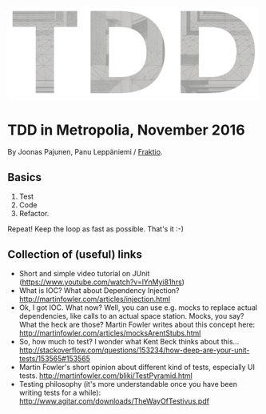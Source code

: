 ![TDD](tdd.png?raw=true "TDD")

# TDD in Metropolia, November 2016

By Joonas Pajunen, Panu Leppäniemi / [Fraktio](https://fraktio.fi).

## Basics

1. Test
2. Code
3. Refactor.

Repeat! Keep the loop as fast as possible. That's it :-)

## Collection of (useful) links

- Short and simple video tutorial on JUnit (https://www.youtube.com/watch?v=lYnMyi81hrs)
- What is IOC? What about Dependency Injection? http://martinfowler.com/articles/injection.html
- Ok, I got IOC. What now? Well, you can use e.g. mocks to replace actual dependencies, like calls to an actual space station. Mocks, you say? What the heck are those? Martin Fowler writes about this concept here: http://martinfowler.com/articles/mocksArentStubs.html 
- So, how much to test? I wonder what Kent Beck thinks about this... http://stackoverflow.com/questions/153234/how-deep-are-your-unit-tests/153565#153565
- Martin Fowler's short opinion about different kind of tests, especially UI tests. http://martinfowler.com/bliki/TestPyramid.html
- Testing philosophy (it's more understandable once you have been writing tests for a while): http://www.agitar.com/downloads/TheWayOfTestivus.pdf
